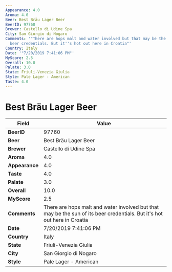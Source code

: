```yaml
---
Appearance: 4.0
Aroma: 4.0
Beer: Best Bräu Lager Beer
BeerID: 97760
Brewer: Castello di Udine Spa
City: San Giorgio di Nogaro
Comments: '"There are hops malt and water involved but that may be the sun of its
  beer credentials. But it''s hot out here in Croatia"'
Country: Italy
Date: '"7/20/2019 7:41:06 PM"'
MyScore: 2.5
Overall: 10.0
Palate: 3.0
State: Friuli-Venezia Giulia
Style: Pale Lager - American
Taste: 4.0
---
```


# Best Bräu Lager Beer

| Field         | Value |
|---------------|-------|
| **BeerID** | 97760 |
| **Beer** | Best Bräu Lager Beer |
| **Brewer** | Castello di Udine Spa |
| **Aroma** | 4.0 |
| **Appearance** | 4.0 |
| **Taste** | 4.0 |
| **Palate** | 3.0 |
| **Overall** | 10.0 |
| **MyScore** | 2.5 |
| **Comments** | There are hops malt and water involved but that may be the sun of its beer credentials. But it's hot out here in Croatia |
| **Date** | 7/20/2019 7:41:06 PM |
| **Country** | Italy |
| **State** | Friuli-Venezia Giulia |
| **City** | San Giorgio di Nogaro |
| **Style** | Pale Lager - American |
